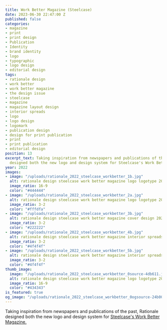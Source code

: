 ```yaml
---
title: Work Better Magazine (Steelcase)
date: 2023-06-30 22:47:00 Z
published: false
categories:
- magazine
- print
- print design
- Publication
- Identity
- brand identity
- logo
- typographic
- logo design
- editorial design
tags:
- rationale design
- work better
- work better magazine
- the design issue
- steelcase
- magazine
- magazine layout design
- interior spreads
- logo
- logo design
- logomark
- publication design
- design for print publication
- print
- print publication
- editorial design
position: 13
excerpt_text: Taking inspiration from newspapers and publications of the past, Rationale
  designed both the new logo and design system for Steelcase's Work Better Magazine.
year: 2022
images:
- image: "/uploads/rationale_2022_steelcase_workbetter_1b.jpg"
  alt: rationale design steelcase work better magazine logo logotype 2022
  image_ratio: 16-9
  color: "#444444"
- image: "/uploads/rationale_2022_steelcase_workbetter_2a.jpg"
  alt: rationale design steelcase work better magazine logo logotype 2022
  image_ratio: 3-2
  color: "#fffdfa"
- image: "/uploads/rationale_2022_steelcase_workbetter_3b.jpg"
  alt: rationale design steelcase work better magazine cover design 2022
  image_ratio: 3-2
  color: "#222222"
- image: "/uploads/rationale_2022_steelcase_workbetter_4b.jpg"
  alt: rationale design steelcase work better magazine interior spreads 2022
  image_ratio: 3-2
  color: "#4f4f4f"
- image: "/uploads/rationale_2022_steelcase_workbetter_5b.jpg"
  alt: rationale design steelcase work better magazine interior spreads 2022
  image_ratio: 3-2
  color: "#4f4f4f"
thumb_image:
  image: "/uploads/rationale_2022_steelcase_workbetter_0source-4db611.jpg"
  alt: rationale design steelcase work better magazine logo logotype 2022
  image_ratio: 16-9
  color: "#434343"
is_featured: true
og_image: "/uploads/rationale_2022_steelcase_workbetter_0ogsource-24b008.jpg"
---
```


Taking inspiration from newspapers and publications of the past, Rationale designed both the new logo and design system for [Steelcase's Work Better Magazine.](https://www.steelcase.com/work-better-magazine/) 